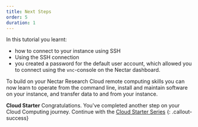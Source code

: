 ```yaml
---
title: Next Steps
order: 5
duration: 1
---
```


In this tutorial you learnt:
- how to connect to your instance using SSH
- Using the SSH connection
- you created a password for the default user account, which allowed you to connect using the `vnc`-console on the Nectar dashboard.

To build on your Nectar Research Cloud remote computing skills you can now learn to operate from the command line, install and maintain software on your instance, and transfer data to and from your instance.

**Cloud Starter**
Congratulations. You've completed another step on your Cloud Computing journey. Continue with the [Cloud Starter Series](/cloud-starter/02-tutorials)
{: .callout-success}